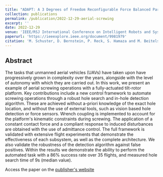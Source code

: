 ```yaml
---
title: "ADAPT: A 3 Degrees of Freedom Reconfigurable Force Balanced Parallel Manipulator for Aerial Applications"
collection: publications
permalink: /publication/2022-12-29-aerial-screwing
excerpt: ''
date: 2022-12-29
venue: 'IEEE/RSJ International Conference on Intelligent Robots and Systems (IROS)'
paperurl: 'https://ieeexplore.ieee.org/document/9981979'
citation: 'M. Schuster, D. Bernstein, P. Reck, S. Hamaza and M. Beitelschmidt, "Automated Aerial Screwing with a Fully Actuated Aerial Manipulator," 2022 IEEE/RSJ International Conference on Intelligent Robots and Systems (IROS), Kyoto, Japan, 2022, pp. 3340-3347, doi: 10.1109/IROS47612.2022.9981979.' 
---
```


## Abstract
The tasks that unmanned aerial vehicles (UAVs) have taken upon have progressively grown in complexity over the years, alongside with the level of autonomy with which they are carried out. In this work, we present an example of aerial screwing operations with a fully-actuated tilt-rotor platform. Key contributions include a new control framework to automate screwing operations through a robust hole search and in-hole detection algorithm. These are achieved without a-priori knowledge of the exact hole location, and without the use of external tools, such as vision based hole detection or force sensors. Wrench coupling is implemented to account for the platform's kinematic constraints during screwing. The application of a constant contact force and a compliant response to induced disturbances are obtained with the use of admittance control. The full framework is validated with extensive flight experiments that demonstrate the effectiveness of each subsystem, as well as the complete architecture. We also validate the robustness of the detection algorithm against false positives. Within the results we demonstrate the ability to perform the automated task with a 86% success rate over 35 flights, and measured hole search time of 9s (median value).

Access the paper on the [publisher's website](https://ieeexplore.ieee.org/document/9981979a)

